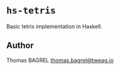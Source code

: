 # `hs-tetris`

Basic tetris implementation in Haskell.

## Author

Thomas BAGREL <thomas.bagrel@tweag.io>
